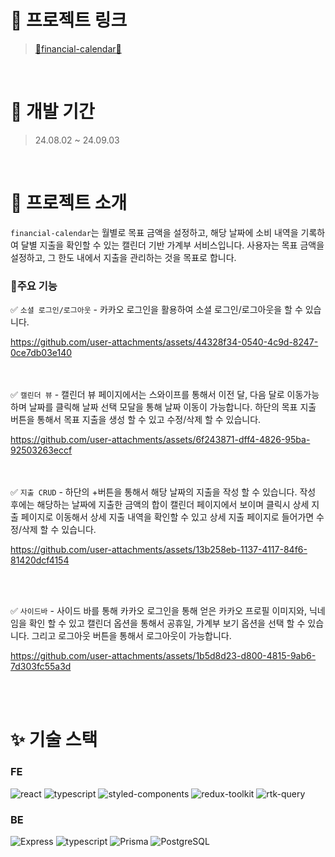 

# 🔗 프로젝트 링크

> [💸financial-calendar📆](https://www.financial-calendar-cws.store/)

<br/>

# 📅 개발 기간

> 24.08.02 ~ 24.09.03

<br/>

# 📖 프로젝트 소개
`financial-calendar`는 월별로 목표 금액을 설정하고, 해당 날짜에 소비 내역을 기록하여 달별 지출을 확인할 수 있는 캘린더 기반 가계부 서비스입니다. 
사용자는 목표 금액을 설정하고, 그 한도 내에서 지출을 관리하는 것을 목표로 합니다.


### 📝주요 기능
✅ `소셜 로그인/로그아웃` - 카카오 로그인을 활용하여 소셜 로그인/로그아웃을 할 수 있습니다.



https://github.com/user-attachments/assets/44328f34-0540-4c9d-8247-0ce7db03e140





<br><br>
✅ `캘린더 뷰` - 캘린더 뷰 페이지에서는 스와이프를 통해서 이전 달, 다음 달로 이동가능하며 날짜를 클릭해 날짜 선택 모달을 통해 날짜 이동이 가능합니다.
하단의 목표 지출 버튼을 통해서 목표 지출을 생성 할 수 있고 수정/삭제 할 수 있습니다.
  


https://github.com/user-attachments/assets/6f243871-dff4-4826-95ba-92503263eccf



<br><br>
✅ `지출 CRUD` - 하단의 +버튼을 통해서 해당 날짜의 지출을 작성 할 수 있습니다. 작성 후에는 해당하는 날짜에 지출한 금액의 합이 캘린더 페이지에서 보이며
클릭시 상세 지출 페이지로 이동해서 상세 지출 내역을 확인할 수 있고 상세 지출 페이지로 들어가면 수정/삭제 할 수 있습니다.





https://github.com/user-attachments/assets/13b258eb-1137-4117-84f6-81420dcf4154




<br><br>

✅ `사이드바` - 사이드 바를 통해 카카오 로그인을 통해 얻은 카카오 프로필 이미지와, 닉네임을 확인 할 수 있고 캘린더 옵션을 통해서 공휴일, 가계부 보기 옵션을
선택 할 수 있습니다. 그리고 로그아웃 버튼을 통해서 로그아웃이 가능합니다.



https://github.com/user-attachments/assets/1b5d8d23-d800-4815-9ab6-7d303fc55a3d



<br><br>

# ✨ 기술 스택

<h3>FE</h3>
<p align='left'>
  <img src="https://img.shields.io/badge/React-61DAFB?style=for-the-badge&logo=react&logoColor=ffffff" alt='react'> 
  <img src="https://img.shields.io/badge/typescript-3178C6?style=for-the-badge&logo=typescript&logoColor=ffffff" alt='typescript'>
  <img src="https://img.shields.io/badge/Styled Components-DB7093?style=for-the-badge&logo=styledcomponents&logoColor=ffffff" alt='styled-components'>
  <img src="https://img.shields.io/badge/Redux%20Toolkit-764ABC?style=for-the-badge&logo=redux&logoColor=ffffff" alt="redux-toolkit">
  <img src="https://img.shields.io/badge/RTK%20Query-9B6F3A?style=for-the-badge&logo=redux&logoColor=ffffff" alt="rtk-query">
</p>
<h3>BE</h3>
<p align='left'>
  <img src="https://img.shields.io/badge/Express-000000?style=for-the-badge&logo=express&logoColor=ffffff" alt="Express">
  <img src="https://img.shields.io/badge/typescript-3178C6?style=for-the-badge&logo=typescript&logoColor=ffffff" alt='typescript'>
  <img src="https://img.shields.io/badge/Prisma-2D3748?style=for-the-badge&logo=prisma&logoColor=ffffff" alt="Prisma">
  <img src="https://img.shields.io/badge/PostgreSQL-4169E1?style=for-the-badge&logo=postgresql&logoColor=ffffff" alt="PostgreSQL">
</p>


